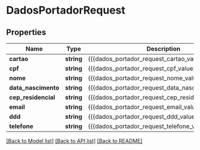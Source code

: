 # DadosPortadorRequest

## Properties
Name | Type | Description | Notes
------------ | ------------- | ------------- | -------------
**cartao** | **string** | {{{dados_portador_request_cartao_value}}} | 
**cpf** | **string** | {{{dados_portador_request_cpf_value}}} | 
**nome** | **string** | {{{dados_portador_request_nome_value}}} | [optional] 
**data_nascimento** | **string** | {{{dados_portador_request_data_nascimento_value}}} | [optional] 
**cep_residencial** | **string** | {{{dados_portador_request_cep_residencial_value}}} | 
**email** | **string** | {{{dados_portador_request_email_value}}} | 
**ddd** | **string** | {{{dados_portador_request_ddd_value}}} | [optional] 
**telefone** | **string** | {{{dados_portador_request_telefone_value}}} | [optional] 

[[Back to Model list]](../README.md#documentation-for-models) [[Back to API list]](../README.md#documentation-for-api-endpoints) [[Back to README]](../README.md)


